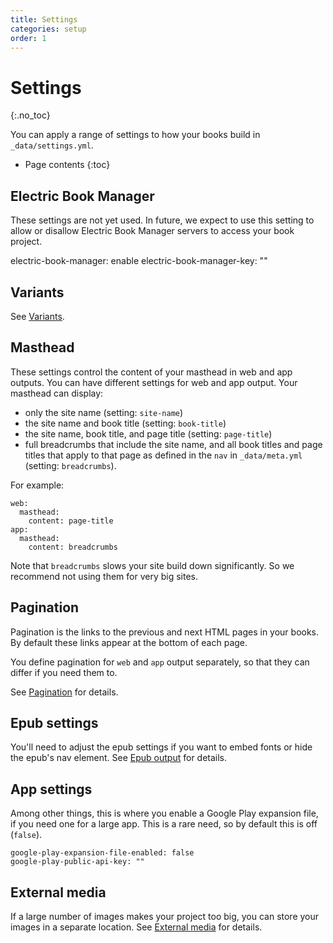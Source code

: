 ```yaml
---
title: Settings
categories: setup
order: 1
---
```


# Settings
{:.no_toc}

You can apply a range of settings to how your books build in `_data/settings.yml`.

* Page contents
{:toc}

## Electric Book Manager

These settings are not yet used. In future, we expect to use this setting to allow or disallow Electric Book Manager servers to access your book project.

electric-book-manager: enable
electric-book-manager-key: ""

## Variants

See [Variants](variants.html).

## Masthead

These settings control the content of your masthead in web and app outputs. You can have different settings for web and app output. Your masthead can display:

- only the site name (setting: `site-name`)
- the site name and book title (setting: `book-title`)
- the site name, book title, and page title (setting: `page-title`)
- full breadcrumbs that include the site name, and all book titles and page titles that apply to that page as defined in the `nav` in `_data/meta.yml` (setting: `breadcrumbs`).

For example:

```
web:
  masthead:
    content: page-title
app:
  masthead:
    content: breadcrumbs
```

Note that `breadcrumbs` slows your site build down significantly. So we recommend not using them for very big sites.

## Pagination

Pagination is the links to the previous and next HTML pages in your books. By default these links appear at the bottom of each page.

You define pagination for `web` and `app` output separately, so that they can differ if you need them to.

See [Pagination](../layout/web-pagination.html) for details.

## Epub settings

You'll need to adjust the epub settings if you want to embed fonts or hide the epub's nav element. See [Epub output](../output/epub-output.html) for details.

## App settings

Among other things, this is where you enable a Google Play expansion file, if you need one for a large app. This is a rare need, so by default this is off (`false`).

```
google-play-expansion-file-enabled: false
google-play-public-api-key: ""
```

## External media

If a large number of images makes your project too big, you can store your images in a separate location. See [External media](../images/external-media.html) for details.
